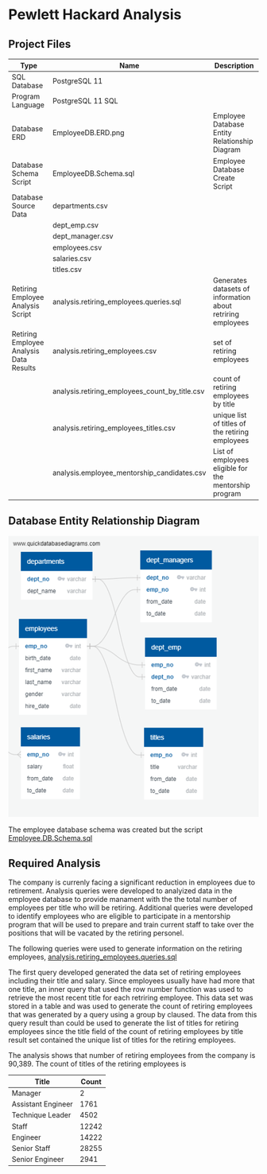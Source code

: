 # Pewlett Hackard Analysis

## Project Files

|      Type              |             Name         |             Description                       | 
------------------------ |--------------------------|-----------------------------------------------|
| SQL Database           | PostgreSQL 11            |                                               |
| Program Language       | PostgreSQL 11 SQL        |                                               |
| Database ERD           | EmployeeDB.ERD.png       | Employee Database Entity Relationship Diagram |
| Database Schema Script | EmployeeDB.Schema.sql    | Employee Database Create Script               |
| Database Source Data   | departments.csv          |                                               |
|                        | dept_emp.csv             |                                               |
|                        | dept_manager.csv         |                                               |
|                        | employees.csv            |                                               |
|                        | salaries.csv             |                                               |
|                        | titles.csv               |                                               |
| Retiring Employee Analysis Script| analysis.retiring_employees.queries.sql | Generates datasets of information about retriring employees|
| Retiring Employee Analysis Data Results | analysis.retiring_employees.csv                | set of retiring employees      |
|                                         | analysis.retiring_employees_count_by_title.csv | count of retiring employees by title      |
|                                         | analysis.retiring_employees_titles.csv         | unique list of titles of the retiring employees |
|                                         | analysis.employee_mentorship_candidates.csv    | List of employees eligible for the mentorship program|


## Database Entity Relationship Diagram

<img src="https://github.com/berndab/pewlett_hackard_analysis/blob/master/EmployeeDB.ERD.png" />

The employee database schema was created but the script [Employee.DB.Schema.sql](https://github.com/berndab/pewlett_hackard_analysis/blob/master/EmployeeDB.Schema.sql)

## Required Analysis

The company is currenly facing a significant reduction in employees due to retirement. Analysis queries were developed to analyized data in the employee database to provide manament with the the total number of employees per title who will be retiring. Additional queries were developed to identify employees who are eligible to participate in a mentorship program that will be used to prepare and train current staff to take over the positions that will be vacated by the retiring personel.

The following queries were used to generate information on the retiring employees, [analysis.retiring_employees.queries.sql](https://github.com/berndab/pewlett_hackard_analysis/blob/master/analysis.retiring_employees.queries.sql)

The first query developed generated the data set of retiring employees including their title and salary. Since employees usually have had more that one title, an  inner query that used the row number function was used to retrieve the most recent title for each retriring employee. This data set was stored in a table and was used to generate the count of retiring employees that was generated by a query using a group by claused. The data from this query result than could be used to generate the list of titles for retiring employees since the title field of the count of retiring employees by title result set contained the unique list of titles for the retiring employees. 

The analysis shows that number of retiring employees from the company is 90,389. The count of titles of the retiring employees is

| Title               | Count |
|---------------------|-------|
| Manager             | 2     |
| Assistant Engineer  | 1761  |
| Technique Leader    | 4502  |
| Staff               | 12242 |
| Engineer            | 14222 |
| Senior Staff        | 28255 |
| Senior Engineer     | 2941  |
